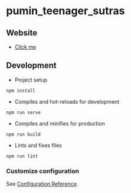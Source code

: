 # pumin_teenager_sutras

## Website
- [Click me](https://hanc1027-archive.github.io/pumin_teenager_sutras/#/)

## Development 
- Project setup
```
npm install
```

- Compiles and hot-reloads for development
```
npm run serve
```

- Compiles and minifies for production
```
npm run build
```

-  Lints and fixes files
```
npm run lint
```

### Customize configuration
See [Configuration Reference](https://cli.vuejs.org/config/).
